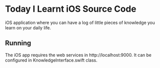 # Today I Learnt iOS Source Code

iOS application where you can have a log of little pieces of knowledge you learn on your daily life.

## Running

The iOS app requires the web services in http://localhost:9000. It can be configured in KnowledgeInterface.swift class.
